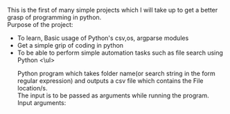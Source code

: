 <body>
    <p>
        This is the first of many simple projects which I will take up to get a better grasp of programming in python.<br>
        Purpose of the project:<p />
        <ul>
        <li>To learn, Basic usage of Python's csv,os, argparse modules
        <li>Get a simple grip of coding in python
        <li>To be able to perform simple automation tasks such as file search using Python
        <\ul>
    <p>
        Python program which takes folder name(or search string in the form regular expression) and outputs a csv file which contains the File location/s.<br>
        The input is to be passed as arguments while running the program.<br>
        Input arguments:<p \>
<body \>
